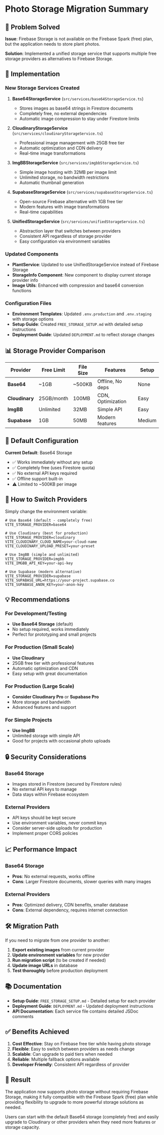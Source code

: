 # Photo Storage Migration Summary

## 🎯 Problem Solved

**Issue**: Firebase Storage is not available on the Firebase Spark (free) plan, but the application needs to store plant photos.

**Solution**: Implemented a unified storage service that supports multiple free storage providers as alternatives to Firebase Storage.

## 🔧 Implementation

### New Storage Services Created

1. **Base64StorageService** (`src/services/base64StorageService.ts`)
   - Stores images as base64 strings in Firestore documents
   - Completely free, no external dependencies
   - Automatic image compression to stay under Firestore limits

2. **CloudinaryStorageService** (`src/services/cloudinaryStorageService.ts`)
   - Professional image management with 25GB free tier
   - Automatic optimization and CDN delivery
   - Real-time image transformations

3. **ImgBBStorageService** (`src/services/imgbbStorageService.ts`)
   - Simple image hosting with 32MB per image limit
   - Unlimited storage, no bandwidth restrictions
   - Automatic thumbnail generation

4. **SupabaseStorageService** (`src/services/supabaseStorageService.ts`)
   - Open-source Firebase alternative with 1GB free tier
   - Modern features with image transformations
   - Real-time capabilities

5. **UnifiedStorageService** (`src/services/unifiedStorageService.ts`)
   - Abstraction layer that switches between providers
   - Consistent API regardless of storage provider
   - Easy configuration via environment variables

### Updated Components

- **PlantService**: Updated to use UnifiedStorageService instead of Firebase Storage
- **StorageInfo Component**: New component to display current storage provider info
- **Image Utils**: Enhanced with compression and base64 conversion functions

### Configuration Files

- **Environment Templates**: Updated `.env.production` and `.env.staging` with storage options
- **Setup Guide**: Created `FREE_STORAGE_SETUP.md` with detailed setup instructions
- **Deployment Guide**: Updated `DEPLOYMENT.md` to reflect storage changes

## 📊 Storage Provider Comparison

| Provider | Free Limit | File Size | Features | Setup |
|----------|------------|-----------|----------|-------|
| **Base64** | ~1GB | ~500KB | Offline, No deps | None |
| **Cloudinary** | 25GB/month | 100MB | CDN, Optimization | Easy |
| **ImgBB** | Unlimited | 32MB | Simple API | Easy |
| **Supabase** | 1GB | 50MB | Modern features | Medium |

## 🚀 Default Configuration

**Current Default**: Base64 Storage
- ✅ Works immediately without any setup
- ✅ Completely free (uses Firestore quota)
- ✅ No external API keys required
- ✅ Offline support built-in
- ⚠️ Limited to ~500KB per image

## 🔄 How to Switch Providers

Simply change the environment variable:

```env
# Use Base64 (default - completely free)
VITE_STORAGE_PROVIDER=base64

# Use Cloudinary (best for production)
VITE_STORAGE_PROVIDER=cloudinary
VITE_CLOUDINARY_CLOUD_NAME=your-cloud-name
VITE_CLOUDINARY_UPLOAD_PRESET=your-preset

# Use ImgBB (simple and unlimited)
VITE_STORAGE_PROVIDER=imgbb
VITE_IMGBB_API_KEY=your-api-key

# Use Supabase (modern alternative)
VITE_STORAGE_PROVIDER=supabase
VITE_SUPABASE_URL=https://your-project.supabase.co
VITE_SUPABASE_ANON_KEY=your-anon-key
```

## 💡 Recommendations

### For Development/Testing
- **Use Base64 Storage** (default)
- No setup required, works immediately
- Perfect for prototyping and small projects

### For Production (Small Scale)
- **Use Cloudinary** 
- 25GB free tier with professional features
- Automatic optimization and CDN
- Easy setup with great documentation

### For Production (Large Scale)
- **Consider Cloudinary Pro** or **Supabase Pro**
- More storage and bandwidth
- Advanced features and support

### For Simple Projects
- **Use ImgBB**
- Unlimited storage with simple API
- Good for projects with occasional photo uploads

## 🔒 Security Considerations

### Base64 Storage
- Images stored in Firestore (secured by Firestore rules)
- No external API keys to manage
- Data stays within Firebase ecosystem

### External Providers
- API keys should be kept secure
- Use environment variables, never commit keys
- Consider server-side uploads for production
- Implement proper CORS policies

## 📈 Performance Impact

### Base64 Storage
- **Pros**: No external requests, works offline
- **Cons**: Larger Firestore documents, slower queries with many images

### External Providers
- **Pros**: Optimized delivery, CDN benefits, smaller database
- **Cons**: External dependency, requires internet connection

## 🛠️ Migration Path

If you need to migrate from one provider to another:

1. **Export existing images** from current provider
2. **Update environment variables** for new provider
3. **Run migration script** (to be created if needed)
4. **Update image URLs** in database
5. **Test thoroughly** before production deployment

## 📚 Documentation

- **Setup Guide**: `FREE_STORAGE_SETUP.md` - Detailed setup for each provider
- **Deployment Guide**: `DEPLOYMENT.md` - Updated deployment instructions
- **API Documentation**: Each service file contains detailed JSDoc comments

## ✅ Benefits Achieved

1. **Cost Effective**: Stay on Firebase free tier while having photo storage
2. **Flexible**: Easy to switch between providers as needs change
3. **Scalable**: Can upgrade to paid tiers when needed
4. **Reliable**: Multiple fallback options available
5. **Developer Friendly**: Consistent API regardless of provider

## 🎉 Result

The application now supports photo storage without requiring Firebase Storage, making it fully compatible with the Firebase Spark (free) plan while providing flexibility to upgrade to more powerful storage solutions as needed.

Users can start with the default Base64 storage (completely free) and easily upgrade to Cloudinary or other providers when they need more features or storage capacity.